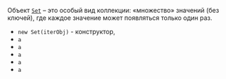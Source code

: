 Объект [`Set`](https://developer.mozilla.org/en-US/docs/Web/JavaScript/Reference/Global_Objects/Set) – это особый вид коллекции: «множество» значений (без ключей), где каждое значение может появляться только один раз.

- `new Set(iterObj)` - конструктор,
- `a`
- `a`
- `a`
- `a`
- `a`